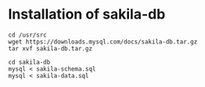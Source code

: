 # Installation of sakila-db 

```
cd /usr/src
wget https://downloads.mysql.com/docs/sakila-db.tar.gz
tar xvf sakila-db.tar.gz

cd sakila-db 
mysql < sakila-schema.sql 
mysql < sakila-data.sql 

```
